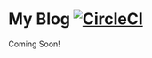# My Blog [![CircleCI](https://circleci.com/gh/GAumala/blog.svg?style=svg)](https://circleci.com/gh/GAumala/blog)

Coming Soon!
